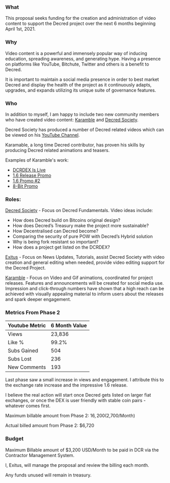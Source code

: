 ### What

This proposal seeks funding for the creation and administration of video content to support the Decred project over the next 6 months beginning April 1st, 2021.

### Why

Video content is a powerful and immensely popular way of inducing education, spreading awareness, and generating hype. Having a presence on platforms like YouTube, Bitchute, Twitter and others is a benefit to Decred.

It is important to maintain a social media presence in order to best market Decred and display the health of the project as it continuously adapts, upgrades, and expands utilizing its unique suite of governance features.

### Who

In addition to myself, I am happy to include two new community members who have created video content: [Karamble](https://twitter.com/karamblez) and [Decred Society](https://twitter.com/DecredSociety).

Decred Society has produced a number of Decred related videos which can be viewed on his [YouTube Channel](https://www.youtube.com/c/DecredSociety/featured).

Karamable, a long time Decred contributor, has proven his skills by producing Decred related animations and teasers.

Examples of Karamble's work:

- [DCRDEX Is Live](https://www.youtube.com/watch?v=XwGJyRBjdtM)
- [1.6 Release Promo](https://twitter.com/karamblez/status/1356921573647745024)
- [1.6 Promo #2](https://twitter.com/karamblez/status/1324812207222304770)
- [8-Bit Promo](https://twitter.com/karamblez/status/1353843046606106628)



### Roles:

[Decred Society](https://twitter.com/DecredSociety) - Focus on Decred Fundamentals. Video ideas include:

- How does De­cred build on Bit­coins ori­gin­al design?
- How does De­cred’s Treas­ury make the pro­ject more sus­tain­able?
- How De­cent­ral­ised can De­cred be­come?
- Com­par­ing the se­cur­ity of pure POW with De­cred’s Hy­brid solu­tion
- Why is be­ing fork res­ist­ant so im­port­ant?
-  How does a pro­ject get lis­ted on the DCR­DEX?

[Exitus](https://twitter.com/exitusdcr) - Focus on News Updates, Tutorials, assist Decred Society with video creation and general editing when needed, provide video editing support for the Decred Project.

[Karamble](https://twitter.com/karamblez) - Focus on Video and Gif animations, coordinated for project releases. Features and announcements will be created for social media use. Impression and click-through numbers have shown that a high reach can be achieved with visually appealing material to inform users about the releases and spark deeper engagement.



### Metrics From Phase 2

| Youtube Metric | 6 Month Value |
|----------------|---------------|
| Views          | 23,836        |
| Like %         | 99.2%         |
| Subs Gained    | 504           |
| Subs Lost      | 236           |
| New Comments   | 193           |

Last phase saw a small increase in views and engagement. I attribute this to the exchange rate increase and the impressive 1.6 release.

I believe the real action will start once Decred gets listed on larger fiat exchanges, or once the DEX is user friendly with stable coin pairs - whatever comes first.

Maximum billable amount from Phase 2: $16,200 ($2,700/Month)

Actual billed amount from Phase 2: $6,720

### Budget

Maximum Billable amount of $3,200 USD/Month to be paid in DCR via the Contractor Management System. 

I, Exitus, will manage the proposal and review the billing each month.

Any funds unused will remain in treasury.




